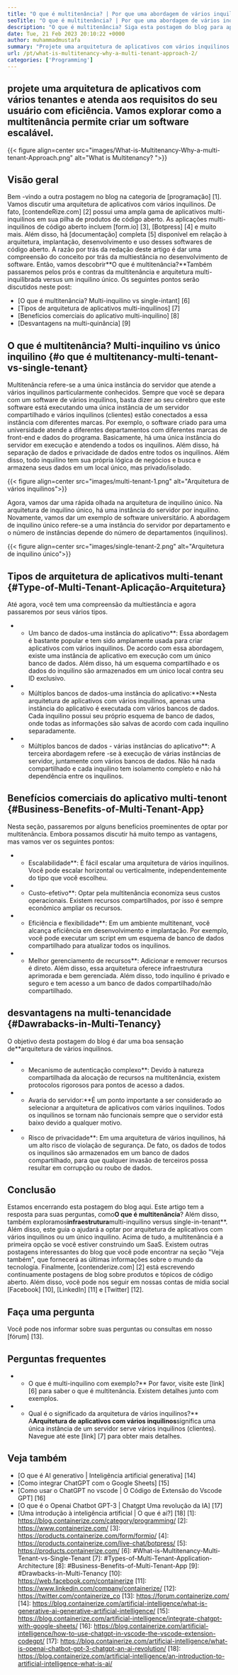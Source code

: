 ```yaml
---
title: "O que é multitenância? | Por que uma abordagem de vários inquilinos?" 
seoTitle: "O que é multitenância? | Por que uma abordagem de vários inquilinos?" 
description: "O que é multitenância? Siga esta postagem do blog para aprender o conceito real por trás da multi-cinema e comece a criar aplicativos multi-inquilinos escaláveis." 
date: Tue, 21 Feb 2023 20:10:22 +0000
author: muhammadmustafa
summary: "Projete uma arquitetura de aplicativos com vários inquilinos e atenda aos requisitos do seu usuário com eficiência. Vamos explorar como a multitenância permite criar software escalável." 
url: /pt/what-is-multitenancy-why-a-multi-tenant-approach-2/
categories: ['Programming']
---
```


## projete uma arquitetura de aplicativos com vários tenantes e atenda aos requisitos do seu usuário com eficiência. Vamos explorar como a multitenância permite criar um software escalável.

{{< figure align=center src="images/What-is-Multitenancy-Why-a-multi-tenant-Approach.png" alt="What is Multitenancy? ">}}


## Visão geral
Bem -vindo a outra postagem no blog na categoria de [programação] [1]. Vamos discutir uma arquitetura de aplicativos com vários inquilinos. De fato, [contendeRize.com] [2] possui uma ampla gama de aplicativos multi-inquilinos em sua pilha de produtos de código aberto. As aplicações multi-inquilinos de código aberto incluem [form.io] [3], [Botpress] [4] e muito mais. Além disso, há [documentação] completa [5] disponível em relação à arquitetura, implantação, desenvolvimento e uso desses softwares de código aberto. A razão por trás da redação deste artigo é dar uma compreensão do conceito por trás da multiestância no desenvolvimento de software. Então, vamos descobrir**O que é multitenância?**Também passaremos pelos prós e contras da multitenância e arquitetura multi-inquilibrada versus um inquilino único.
Os seguintes pontos serão discutidos neste post:
  * [O que é multitenância? Multi-inquilino vs single-intant] [6]
  * [Tipos de arquitetura de aplicativos multi-inquilinos] [7]
  * [Benefícios comerciais do aplicativo multi-inquilino] [8]
  * [Desvantagens na multi-quinância] [9]

## O que é multitenância? Multi-inquilino vs único inquilino {#o que é multitenancy-multi-tenant-vs-single-tenant}
Multitenância refere-se a uma única instância do servidor que atende a vários inquilinos particularmente conhecidos. Sempre que você se depara com um software de vários inquilinos, basta dizer ao seu cérebro que este software está executando uma única instância de um servidor compartilhado e vários inquilinos (clientes) estão conectados a essa instância com diferentes marcas.
Por exemplo, o software criado para uma universidade atende a diferentes departamentos com diferentes marcas de front-end e dados do programa. Basicamente, há uma única instância do servidor em execução e atendendo a todos os inquilinos. Além disso, há separação de dados e privacidade de dados entre todos os inquilinos. Além disso, todo inquilino tem sua própria lógica de negócios e busca e armazena seus dados em um local único, mas privado/isolado.

{{< figure align=center src="images/multi-tenant-1.png" alt="Arquitetura de vários inquilinos">}}

Agora, vamos dar uma rápida olhada na arquitetura de inquilino único. Na arquitetura de inquilino único, há uma instância do servidor por inquilino. Novamente, vamos dar um exemplo de software universitário. A abordagem de inquilino único refere-se a uma instância do servidor por departamento e o número de instâncias depende do número de departamentos (inquilinos).

{{< figure align=center src="images/single-tenant-2.png" alt="Arquitetura de inquilino único">}}


## Tipos de arquitetura de aplicativos multi-tenant {#Type-of-Multi-Tenant-Aplicação-Arquitetura}
Até agora, você tem uma compreensão da multiestância e agora passaremos por seus vários tipos.
* * Um banco de dados-uma instância do aplicativo**: Essa abordagem é bastante popular e tem sido amplamente usada para criar aplicativos com vários inquilinos. De acordo com essa abordagem, existe uma instância de aplicativo em execução com um único banco de dados. Além disso, há um esquema compartilhado e os dados do inquilino são armazenados em um único local contra seu ID exclusivo.
* * Múltiplos bancos de dados-uma instância do aplicativo:**Nesta arquitetura de aplicativos com vários inquilinos, apenas uma instância do aplicativo é executada com vários bancos de dados. Cada inquilino possui seu próprio esquema de banco de dados, onde todas as informações são salvas de acordo com cada inquilino separadamente.
* * Múltiplos bancos de dados - várias instâncias do aplicativo**: A terceira abordagem refere -se à execução de várias instâncias de servidor, juntamente com vários bancos de dados. Não há nada compartilhado e cada inquilino tem isolamento completo e não há dependência entre os inquilinos.

## Benefícios comerciais do aplicativo multi-tenont {#Business-Benefits-of-Multi-Tenant-App}
Nesta seção, passaremos por alguns benefícios proeminentes de optar por multitenância. Embora possamos discutir há muito tempo as vantagens, mas vamos ver os seguintes pontos:
* * Escalabilidade**: É fácil escalar uma arquitetura de vários inquilinos. Você pode escalar horizontal ou verticalmente, independentemente do tipo que você escolheu.
* * Custo-efetivo**: Optar pela multitenância economiza seus custos operacionais. Existem recursos compartilhados, por isso é sempre econômico ampliar os recursos.
* * Eficiência e flexibilidade**: Em um ambiente multitenant, você alcança eficiência em desenvolvimento e implantação. Por exemplo, você pode executar um script em um esquema de banco de dados compartilhado para atualizar todos os inquilinos.
* * Melhor gerenciamento de recursos**: Adicionar e remover recursos é direto. Além disso, essa arquitetura oferece infraestrutura aprimorada e bem gerenciada. Além disso, todo inquilino é privado e seguro e tem acesso a um banco de dados compartilhado/não compartilhado.

## desvantagens na multi-tenancidade {#Dawrabacks-in-Multi-Tenancy}
O objetivo desta postagem do blog é dar uma boa sensação de**arquitetura de vários inquilinos.
* * Mecanismo de autenticação complexo**: Devido à natureza compartilhada da alocação de recursos na multitenância, existem protocolos rigorosos para pontos de acesso a dados.
* * Avaria do servidor:**É um ponto importante a ser considerado ao selecionar a arquitetura de aplicativos com vários inquilinos. Todos os inquilinos se tornam não funcionais sempre que o servidor está baixo devido a qualquer motivo.
* * Risco de privacidade**: Em uma arquitetura de vários inquilinos, há um alto risco de violação de segurança. De fato, os dados de todos os inquilinos são armazenados em um banco de dados compartilhado, para que qualquer invasão de terceiros possa resultar em corrupção ou roubo de dados.

## Conclusão
Estamos encerrando esta postagem do blog aqui. Este artigo tem a resposta para suas perguntas, como**O que é multitenância**? Além disso, também exploramos**infraestrutura**multi-inquilino versus single-in-tenant**. Além disso, este guia o ajudará a optar por arquitetura de aplicativos com vários inquilinos ou um único inquilino. Acima de tudo, a multitenância é a primeira opção se você estiver construindo um SaaS. Existem outras postagens interessantes do blog que você pode encontrar na seção "Veja também", que fornecerá as últimas informações sobre o mundo da tecnologia.
Finalmente, [contenderize.com] [2] está escrevendo continuamente postagens de blog sobre produtos e tópicos de código aberto. Além disso, você pode nos seguir em nossas contas de mídia social [Facebook] [10], [LinkedIn] [11] e [Twitter] [12].

## Faça uma pergunta
Você pode nos informar sobre suas perguntas ou consultas em nosso [fórum] [13].

## Perguntas frequentes
* * O que é multi-inquilino com exemplo?**
Por favor, visite este [link] [6] para saber o que é multitenância. Existem detalhes junto com exemplos.
* * Qual é o significado da arquitetura de vários inquilinos?**
A**Arquitetura de aplicativos com vários inquilinos**significa uma única instância de um servidor serve vários inquilinos (clientes). Navegue até este [link] [7] para obter mais detalhes.

## Veja também
  * [O que é AI generativo | Inteligência artificial generativa] [14]
  * [Como integrar ChatGPT com o Google Sheets] [15]
  * [Como usar o ChatGPT no vscode | O Código de Extensão do Vscode GPT] [16]
  * [O que é o Openai Chatbot GPT-3 | Chatgpt Uma revolução da IA] [17]
  * [Uma introdução à inteligência artificial | O que é ai?] [18]
[1]: https://blog.containerize.com/category/programming/
[2]: https://www.containerize.com/
[3]: https://products.containerize.com/form/formio/
[4]: https://products.containerize.com/live-chat/botpress/
[5]: https://products.containerize.com/
[6]: #What-is-Multitenancy-Multi-Tenant-vs-Single-Tenant
[7]: #Types-of-Multi-Tenant-Application-Architecture
[8]: #Business-Benefits-of-Multi-Tenant-App
[9]: #Drawbacks-in-Multi-Tenancy
[10]: https://web.facebook.com/containerize
[11]: https://www.linkedin.com/company/containerize/
[12]: https://twitter.com/containerize_co
[13]: https://forum.containerize.com/
[14]: https://blog.containerize.com/artificial-intelligence/what-is-generative-ai-generative-artificial-intelligence/
[15]: https://blog.containerize.com/artificial-intelligence/integrate-chatgpt-with-google-sheets/
[16]: https://blog.containerize.com/artificial-intelligence/how-to-use-chatgpt-in-vscode-the-vscode-extension-codegpt/
[17]: https://blog.containerize.com/artificial-intelligence/what-is-openai-chatbot-gpt-3-chatgpt-an-ai-revolution/
[18]: https://blog.containerize.com/artificial-intelligence/an-introduction-to-artificial-intelligence-what-is-ai/

